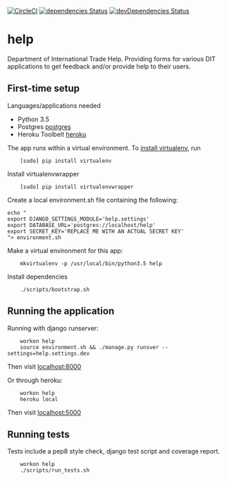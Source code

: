 [![CircleCI](https://circleci.com/gh/uktrade/help.svg?style=svg)](https://circleci.com/gh/uktrade/help)
[![dependencies Status](https://david-dm.org/uktrade/help/status.svg)](https://david-dm.org/uktrade/help)
[![devDependencies Status](https://david-dm.org/uktrade/help/dev-status.svg)](https://david-dm.org/uktrade/help?type=dev)

# help

Department of International Trade Help.  Providing forms for various DIT applications to get feedback and/or provide help to their users.

## First-time setup

Languages/applications needed
- Python 3.5
- Postgres [postgres](https://www.postgresql.org)
- Heroku Toolbelt [heroku](https://toolbelt.heroku.com)


The app runs within a virtual environment. To [install virtualenv](https://virtualenv.readthedocs.org/en/latest/installation.html), run
```shell
    [sudo] pip install virtualenv
```

Install virtualenvwrapper
```shell
    [sudo] pip install virtualenvwrapper
```

Create a local environment.sh file containing the following:
```shell
echo "
export DJANGO_SETTINGS_MODULE='help.settings'
export DATABASE_URL='postgres://localhost/help'
export SECRET_KEY='REPLACE ME WITH AN ACTUAL SECRET KEY'
"> environment.sh
```

Make a virtual environment for this app:
```shell
    mkvirtualenv -p /usr/local/bin/python3.5 help
```

Install dependencies
```shell
    ./scripts/bootstrap.sh
```

## Running the application

Running with django runserver:
```shell
    workon help
    source environment.sh && ./manage.py runsver --settings=help.settings.dev
```
Then visit [localhost:8000](http://localhost:8000)

Or through heroku:
```shell
    workon help
    heroku local
```
Then visit [localhost:5000](http://localhost:5000)

## Running tests

Tests include a pep8 style check, django test script and coverage report.

```shell
    workon help
    ./scripts/run_tests.sh
```
